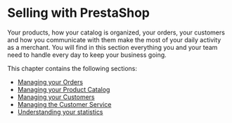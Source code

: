 # Selling with PrestaShop

Your products, how your catalog is organized, your orders, your customers and how you communicate with them make the most of your daily activity as a merchant. You will find in this section everything you and your team need to handle every day to keep your business going. 

This chapter contains the following sections:

* [Managing your Orders](managing-your-orders/)
* [Managing your Product Catalog](managing-your-product-catalog/)
* [Managing your Customers](managing-your-customers/)
* [Managing the Customer Service](managing-the-customer-service/)
* [Understanding your statistics](understanding-your-statistics.md)

